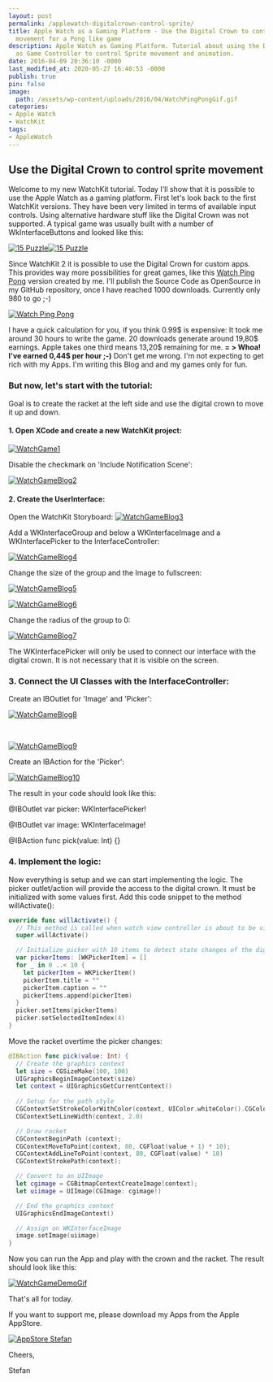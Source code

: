 ```yaml
---
layout: post
permalink: /applewatch-digitalcrown-control-sprite/
title: Apple Watch as a Gaming Platform - Use the Digital Crown to control sprite
  movement for a Pong like game
description: Apple Watch as Gaming Platform. Tutorial about using the Digital Crown
  as Game Controller to control Sprite movement and animation.
date: 2016-04-09 20:36:10 -0000
last_modified_at: 2020-05-27 16:40:53 -0000
publish: true
pin: false
image:
  path: /assets/wp-content/uploads/2016/04/WatchPingPongGif.gif
categories:
- Apple Watch
- WatchKit
tags:
- AppleWatch
---
```

## Use the Digital Crown to control sprite movement

Welcome to my new WatchKit tutorial. Today I'll show that it is possible to use the Apple Watch as a gaming platform. First let's look back to the first WatchKit versions. They have been very limited in terms of available input controls. Using alternative hardware stuff like the Digital Crown was not supported. A typical game was usually built with a number of WkInterfaceButtons and looked like this:

[![15 Puzzle](/assets/wp-content/uploads/2016/04/Simulator-Screen-Shot-23-Apr-2016-09.40.13-1.jpg)](https://itunes.apple.com/app/15-puzzle-game-for-watch-phone/id997514879?l=en&mt=8)[![15 Puzzle](/assets/wp-content/uploads/2016/04/WatchGame2.png)](https://itunes.apple.com/app/15-puzzle-game-for-watch-phone/id997514879?l=en&mt=8)

Since WatchKit 2 it is possible to use the Digital Crown for custom apps. This provides way more possibilities for great games, like this [Watch Ping Pong](https://itunes.apple.com/app/watch-ping-pong/id1039082864?l=en&mt=8) version created by me. I'll publish the Source Code as OpenSource in my GitHub repository, once I have reached 1000 downloads. Currently only 980 to go ;-)

[![ Watch Ping Pong](/assets/wp-content/uploads/2016/04/WatchPingPongGif.gif)](https://itunes.apple.com/app/watch-ping-pong/id1039082864?l=en&mt=8)

I have a quick calculation for you, if you think 0.99$ is expensive: It took me around 30 hours to write the game. 20 downloads generate around 19,80$ earnings. Apple takes one third means 13,20$ remaining for me.  **= > Whoa! I've earned 0,44$ per hour ;-)** Don't get me wrong. I'm not expecting to get rich with my Apps. I'm writing this Blog and and my games only for fun.

### **But now, let's start with the tutorial:**

Goal is to create the racket at the left side and use the digital crown to move it up and down.

#### 1. Open XCode and create a new WatchKit project:

[![WatchGame1](/assets/wp-content/uploads/2016/04/WatchGame1.png)](/assets/wp-content/uploads/2016/04/WatchGame1.png)

Disable the checkmark on 'Include Notification Scene':

[![WatchGameBlog2](/assets/wp-content/uploads/2016/04/WatchGameBlog2.png)](/assets/wp-content/uploads/2016/04/WatchGameBlog2.png)

#### 2. Create the UserInterface:

Open the WatchKit Storyboard: [![WatchGameBlog3](/assets/wp-content/uploads/2016/04/WatchGameBlog3-1.jpg)](/assets/wp-content/uploads/2016/04/WatchGameBlog3-1.jpg)

Add a WKInterfaceGroup and below a WKInterfaceImage and a WKInterfacePicker to the InterfaceController:

[![WatchGameBlog4](/assets/wp-content/uploads/2016/04/WatchGameBlog4-1.jpg)](/assets/wp-content/uploads/2016/04/WatchGameBlog4-1.jpg)

Change the size of the group and the Image to fullscreen:

[![WatchGameBlog5](/assets/wp-content/uploads/2016/04/WatchGameBlog5.png)](/assets/wp-content/uploads/2016/04/WatchGameBlog5.png)

[![WatchGameBlog6](/assets/wp-content/uploads/2016/04/WatchGameBlog6.png)](/assets/wp-content/uploads/2016/04/WatchGameBlog6.png)

Change the radius of the group to 0:

[![WatchGameBlog7](/assets/wp-content/uploads/2016/04/WatchGameBlog7.png)](/assets/wp-content/uploads/2016/04/WatchGameBlog7.png)

The WKInterfacePicker will only be used to connect our interface with the digital crown. It is not necessary that it is visible on the screen.

### 3. Connect the UI Classes with the InterfaceController:

Create an IBOutlet for 'Image' and 'Picker':

[![WatchGameBlog8](/assets/wp-content/uploads/2016/04/WatchGameBlog8.png)](/assets/wp-content/uploads/2016/04/WatchGameBlog8.png)

 

[![WatchGameBlog9](/assets/wp-content/uploads/2016/04/WatchGameBlog9.png)](/assets/wp-content/uploads/2016/04/WatchGameBlog9.png)

Create an IBAction for the 'Picker':

[![WatchGameBlog10](/assets/wp-content/uploads/2016/04/WatchGameBlog10.png)](/assets/wp-content/uploads/2016/04/WatchGameBlog10.png)

The result in your code should look like this:

@IBOutlet var picker: WKInterfacePicker!

@IBOutlet var image: WKInterfaceImage!

@IBAction func pick(value: Int) {}

### 4. Implement the logic:

Now everything is setup and we can start implementing the logic. The picker outlet/action will provide the access to the digital crown. It must be initialized with some values first. Add this code snippet to the method willActivate():

```swift 
override func willActivate() {
  // This method is called when watch view controller is about to be visible to user
  super.willActivate()

  // Initialize picker with 10 items to detect state changes of the digital crown
  var pickerItems: [WKPickerItem] = []
  for _ in 0 ..< 10 {
    let pickerItem = WKPickerItem()
    pickerItem.title = ""
    pickerItem.caption = ""
    pickerItems.append(pickerItem)
  }
  picker.setItems(pickerItems)
  picker.setSelectedItemIndex(4)
}
```

Move the racket overtime the picker changes:

```swift
@IBAction func pick(value: Int) {
  // Create the graphics context
  let size = CGSizeMake(100, 100)
  UIGraphicsBeginImageContext(size)
  let context = UIGraphicsGetCurrentContext()
  
  // Setup for the path style
  CGContextSetStrokeColorWithColor(context, UIColor.whiteColor().CGColor)
  CGContextSetLineWidth(context, 2.0)

  // Draw racket
  CGContextBeginPath (context);
  CGContextMoveToPoint(context, 80, CGFloat(value + 1) * 10);
  CGContextAddLineToPoint(context, 80, CGFloat(value) * 10)
  CGContextStrokePath(context);

  // Convert to an UIImage
  let cgimage = CGBitmapContextCreateImage(context);
  let uiimage = UIImage(CGImage: cgimage!)

  // End the graphics context
  UIGraphicsEndImageContext()

  // Assign on WKInterfaceImage
  image.setImage(uiimage)
}
```

Now you can run the App and play with the crown and the racket. The result should look like this:

[![WatchGameDemoGif](/assets/wp-content/uploads/2016/04/WatchGameDemoGif.gif)](/assets/wp-content/uploads/2016/04/WatchGameDemoGif.gif)

That's all for today.

If you want to support me, please download my Apps from the Apple AppStore.

[![AppStore Stefan](/assets/wp-content/uploads/2015/11/AppStore1.png)](https://itunes.apple.com/developer/stefan-josten/id949662361)

Cheers,

Stefan

 
